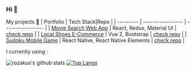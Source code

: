 ### Hi 👋

My projects :construction_worker: 
| Portfolio | Tech Stack|Repo |
| --------- | -----------------  | ----------------- |
| [Movie Search Web App](https://movie-search-by-rozakus.web.app/) | React, Redux, Material UI | [check repo](https://github.com/rozakus/react-challenge) |
| [Local Shoes E-Commerce](https://sepatu-lokal-by-rozakus.web.app/) | Vue 2, Bootstrap  | [check repo](https://github.com/rozakus/ecommerce-client-customer) |
| [Sudoku Mobile Game](https://expo.io/@rozakus/projects/sugoku) | React Native, React Native Elements | [check repo](https://github.com/rozakus/sugoku) |

I currently using : 

![rozakus's github stats](https://github-readme-stats.vercel.app/api?username=rozakus&theme=react&show_icons=true)
[![Top Langs](https://github-readme-stats.vercel.app/api/top-langs/?username=anuraghazra&layout=compact&theme=react)](https://github.com/rozakus/github-readme-stats)

<!--
**rozakus/rozakus** is a ✨ _special_ ✨ repository because its `README.md` (this file) appears on your GitHub profile.

Here are some ideas to get you started:

- 🔭 I’m currently working on ...
- 🌱 I’m currently learning ...
- 👯 I’m looking to collaborate on ...
- 🤔 I’m looking for help with ...
- 💬 Ask me about ...
- 📫 How to reach me: ...
- 😄 Pronouns: ...
- ⚡ Fun fact: ...
-->
